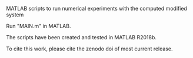 MATLAB scripts to run numerical experiments with the computed modified system

Run "MAIN.m" in MATLAB.

The scripts have been created and tested in MATLAB R2018b.

To cite this work, please cite the zenodo doi of most current release.
